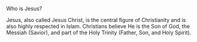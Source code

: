 Who is Jesus?

Jesus, also called Jesus Christ, is the central figure of Christianity and is also highly respected in Islam. Christians believe He is the Son of God, the Messiah (Savior), and part of the Holy Trinity (Father, Son, and Holy Spirit).

